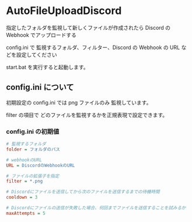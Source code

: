 # AutoFileUploadDiscord

指定したフォルダを監視して新しくファイルが作成されたら Discord の Webhook でアップロードする

config.ini で 監視するフォルダ、フィルター、Discord の Webhook の URL などを設定してください

start.bat を実行すると起動します。

## config.ini について

初期設定の config.ini では png ファイルのみ 監視しています。

filter の項目で どのファイルを監視するかを正規表現で設定できます。

### config.ini の初期値
```ini
# 監視するフォルダ
folder = フォルダのパス

# webhookのURL
URL = DiscordのWebhookのURL

# ファイルの拡張子を指定
filter = *.png

# Discordにファイルを送信してから次のファイルを送信するまでの待機時間
cooldown = 3

# Discordにファイルの送信が失敗した場合、何回までファイルを送信することを試みるか
maxAttempts = 5
```
